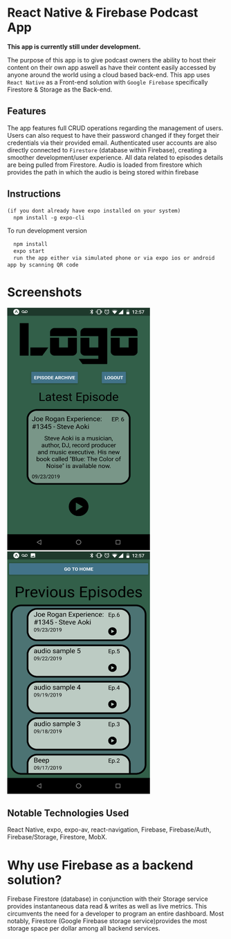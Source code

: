 # React Native &amp; Firebase Podcast App
**This app is currently still under development.**

The purpose of this app is to give podcast owners the ability to host their content on their own app aswell as have their content easily accessed by anyone around the world using a cloud based back-end. This app uses `React Native` as a Front-end solution with `Google Firebase` specifically Firestore & Storage as the Back-end.

## Features
The app features full CRUD operations regarding the management of users. Users can also request to have 
their password changed if they forget their credentials via their provided email. Authenticated user accounts are also directly
connected to `Firestore` (database within Firebase), creating a smoother development/user experience. All data related to episodes details are being pulled from Firestore. Audio is loaded from firestore which provides the path in which the audio is being stored within firebase

## Instructions
```
(if you dont already have expo installed on your system)
  npm install -g expo-cli
```
To run development version
```
  npm install
  expo start
  run the app either via simulated phone or via expo ios or android app by scanning QR code
```
# Screenshots
<p float="left">
<img src="assets/github preview/1.Dashboard.png" height="560" width="330" />  
<img src="assets/github preview/2.Previous.png" height="560" width="330" />  
</p>  

## Notable Technologies Used 
React Native, expo, expo-av, react-navigation, Firebase, Firebase/Auth, Firebase/Storage, Firestore, MobX.

# Why use Firebase as a backend solution?
<p>Firebase Firestore (database) in conjunction with their Storage service provides instantaneous data read & writes as well as live metrics. This circumvents the need for a developer to program an entire dashboard. Most notably, Firestore (Google Firebase storage service)provides the most storage space per dollar among all backend services.</p>
